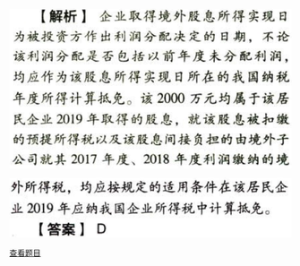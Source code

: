 ![](a688fbaba95e574778ef35bc53c8d7e3.png)

![](2c8fb2e68007f7ab0bd4130912e6c5af.png)

[查看题目](../国际税收税务管理实务.本章真题.md#27-题目)

